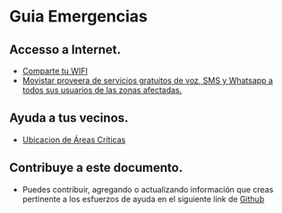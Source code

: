 # Guia Emergencias

## Accesso a Internet.

- [Comparte tu WIFI](/wifi)
- [Movistar proveera de servicios gratuitos de voz, SMS y Whatsapp a todos sus usuarios de las zonas afectadas.](https://twitter.com/MovistarMX/status/910311132077936640)

## Ayuda a tus vecinos.

 - [Ubicacion de Áreas Críticas](https://www.google.com/maps/d/u/0/viewer?mid=1PwJrCIjz5PNfKAFrY-EX-iEkWH8&ll=19.388519856520006%2C-99.14531885783691&z=12)

## Contribuye a este documento.

- Puedes contribuir, agregando o actualizando información que creas pertinente
  a los esfuerzos de ayuda en el siguiente link de [Github](https://github.com/guiaemergencias/guiaemergencias.github.io)
